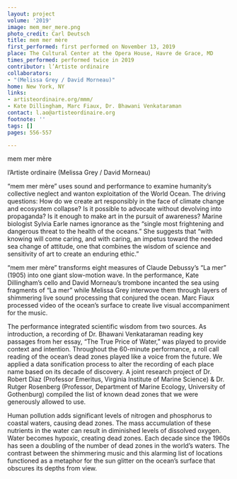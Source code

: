 ```yaml
---
layout: project
volume: '2019'
image: mem_mer_mere.png
photo_credit: Carl Deutsch
title: mem mer mère
first_performed: first performed on November 13, 2019
place: The Cultural Center at the Opera House, Havre de Grace, MD
times_performed: performed twice in 2019
contributor: l’Artiste ordinaire
collaborators:
- "(Melissa Grey / David Morneau)"
home: New York, NY
links:
- artisteordinaire.org/mmm/
- Kate Dillingham, Marc Fiaux, Dr. Bhawani Venkataraman
contact: l.ao@artisteordinaire.org
footnote: ''
tags: []
pages: 556-557

---
```


mem mer mère

l’Artiste ordinaire (Melissa Grey / David Morneau)

“mem mer mère” uses sound and performance to examine humanity’s collective neglect and wanton exploitation of the World Ocean. The driving questions: How do we create art responsibly in the face of climate change and ecosystem collapse? Is it possible to advocate without devolving into propaganda? Is it enough to make art in the pursuit of awareness? Marine biologist Sylvia Earle names ignorance as the “single most frightening and dangerous threat to the health of the oceans.” She suggests that “with knowing will come caring, and with caring, an impetus toward the needed sea change of attitude, one that combines the wisdom of science and sensitivity of art to create an enduring ethic.”

“mem mer mère” transforms eight measures of Claude Debussy’s “La mer” (1905) into one giant slow-motion wave. In the performance, Kate Dillingham’s cello and David Morneau’s trombone incanted the sea using fragments of “La mer” while Melissa Grey interwove them through layers of shimmering live sound processing that conjured the ocean. Marc Fiaux processed video of the ocean’s surface to create live visual accompaniment for the music.

The performance integrated scientific wisdom from two sources. As introduction, a recording of Dr. Bhawani Venkataraman reading key passages from her essay, “The True Price of Water,” was played to provide context and intention. Throughout the 60-minute performance, a roll call reading of the ocean’s dead zones played like a voice from the future. We applied a data sonification process to alter the recording of each place name based on its decade of discovery. A joint research project of Dr. Robert Diaz (Professor Emeritus, Virginia Institute of Marine Science) & Dr. Rutger Rosenberg (Professor, Department of Marine Ecology, University of Gothenburg) compiled the list of known dead zones that we were generously allowed to use.

Human pollution adds significant levels of nitrogen and phosphorus to coastal waters, causing dead zones. The mass accumulation of these nutrients in the water can result in diminished levels of dissolved oxygen. Water becomes hypoxic, creating dead zones. Each decade since the 1960s has seen a doubling of the number of dead zones in the world’s waters. The contrast between the shimmering music and this alarming list of locations functioned as a metaphor for the sun glitter on the ocean’s surface that obscures its depths from view.
